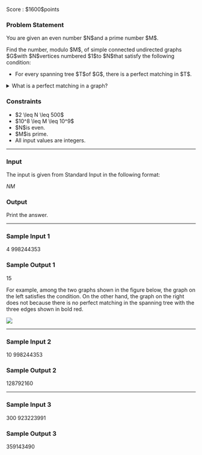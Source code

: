 
<div>

<span>

<span>

<p>
Score : $1600$points
</p>

<div>

<section>

### **Problem Statement**

<p>
You are given an even number $N$and a prime number $M$.
</p>

<p>
Find the number, modulo $M$, of simple connected undirected graphs $G$with $N$vertices numbered $1$to $N$that satisfy the following condition:
</p>

<ul>

<li>
For every spanning tree $T$of $G$, there is a perfect matching in $T$.
</li>

</ul>

<details>

<summary>
What is a perfect matching in a graph?
</summary>
For a graph $G$, a set of edges $E$from $G$is called a perfect matching in $G$if, for every vertex $v$in the graph, $E$contains exactly one edge with $v$as an endpoint.

</details>

</section>

</div>

<div>

<section>

### **Constraints**

<ul>

<li>
$2 \leq N \leq 500$
</li>

<li>
$10^8 \leq M \leq 10^9$
</li>

<li>
$N$is even.
</li>

<li>
$M$is prime.
</li>

<li>
All input values are integers.
</li>

</ul>

</section>

</div>

---

<div>

<div>

<section>

### **Input**

<p>
The input is given from Standard Input in the following format:
</p>

<div>

$N$$M$
</div>

</section>

</div>

<div>

<section>

### **Output**

<p>
Print the answer.
</p>

</section>

</div>

</div>

---

<div>

<section>

### **Sample Input 1**

<div>

4 998244353

</div>

</section>

</div>

<div>

<section>

### **Sample Output 1**

<div>

15

</div>

<p>
For example, among the two graphs shown in the figure below, the graph on the left satisfies the condition. On the other hand, the graph on the right does not because there is no perfect matching in the spanning tree with the three edges shown in bold red.
</p>

<p>

<img src="https://img.atcoder.jp/agc065/2ef467c5e79ec3372986afd95c28100a.png">

</img>

</p>

</section>

</div>

---

<div>

<section>

### **Sample Input 2**

<div>

10 998244353

</div>

</section>

</div>

<div>

<section>

### **Sample Output 2**

<div>

128792160

</div>

</section>

</div>

---

<div>

<section>

### **Sample Input 3**

<div>

300 923223991

</div>

</section>

</div>

<div>

<section>

### **Sample Output 3**

<div>

359143490

</div>

</section>

</div>

</span>

</span>

</div>
